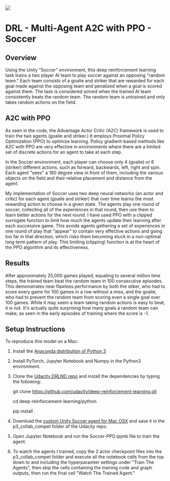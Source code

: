 <img src="https://s3.amazonaws.com/video.udacity-data.com/topher/2018/August/5b81cd05_soccer/soccer.png">

# DRL - Multi-Agent A2C with PPO - Soccer

## Overview
Using the Unity "Soccer" environment, this deep reinforcement learning task trains a two player AI team to play soccer against an opposing "random team." Each team consists of a goalie and striker that are rewarded for each goal made against the opposing team and penalized when a goal is scored against them. The task is considered solved when the trained AI team consistently beats the random team. The random team is untrained and only takes random actions on the field.

## A2C with PPO
As seen in the code, the Advantage Actor Critic (A2C) framework is used to train the two agents (goalie and striker.) It employs Proximal Policy Optimization (PPO) to optimize learning. Policy gradient-based methods like A2C with PPO are very effective in environments where there are a limited set of discrete actions for an agent to take at each step. 

In the Soccer environment, each player can choose only 4 (goalie) or 6 (striker) different actions, such as forward, backwards, left, right and spin. Each agent "sees" a 180 degree view in front of them, including the various objects on the field and their relative placement and distance from the agent.

My implementation of Soccer uses two deep neural networks (an actor and critic) for each agent (goalie and striker) that over time learns the most rewarding action to choose in a given state. The agents play one round of soccer, collecting all of the experiences in that round, then use them to learn better actions for the next round. I have used PPO with a clipped surrogate function to limit how much the agents update their learning after each successive game. This avoids agents gathering a set of experiences in one round of play that "appear" to contain very effective actions and going too far in that direction, which risks them becoming stuck in a non-optimal long term pattern of play. This limiting (clipping) function is at the heart of the PPO algorithm and its effectiveness.

## Results
After approximately 25,000 games played, equating to several million time steps, the trained team beat the random team in 100 consecutive episodes. This demonstrates near flawless performance by both the stiker, who had to score every game for 100 games in a row without a miss, and the goalie, who had to prevent the random team from scoring even a single goal over 100 games. While it may seem a team taking random actions is easy to beat, it is not. It's actually quite surprising how many goals a random team can make, as seen in the early episodes of training where the score is -1.

## Setup Instructions

To reproduce this model on a Mac:

1. Install the <a href="https://www.anaconda.com/download/#macos">Anaconda distribution of Python 3</a>

2. Install PyTorch, Jupyter Notebook and Numpy in the Python3 environment.

3. Clone the <a href="https://github.com/udacity/deep-reinforcement-learning">Udacity DRLND repo</a> and install the dependencies by typing the following:

    git clone https://github.com/udacity/deep-reinforcement-learning.git

    cd deep-reinforcement-learning/python

    pip install .
    
4. Download the <a href="https://s3-us-west-1.amazonaws.com/udacity-drlnd/P3/Soccer/Soccer.app.zip">custom Unity Soccer agent for Mac OSX</a> and save it in the p3_collab_compet folder of the Udacity repo.

5. Open Jupyter Notebook and run the Soccer-PPO.ipynb file to train the agent.

6. To watch the agents I trained, copy the 2 actor checkpoint files into the p3_collab_compet folder and execute all the notebook cells from the top down to and including the hyperparamter settings under "Train The Agents", then skip the cells containing the training code and graph outputs, then run the final cell "Watch The Trained Agent."

